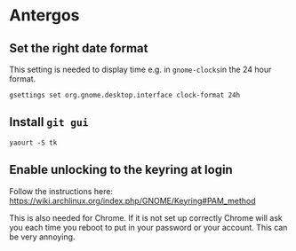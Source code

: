 # Antergos

## Set the right date format

This setting is needed to display time e.g. in `gnome-clocks`in the 24 hour format.

`gsettings set org.gnome.desktop.interface clock-format 24h`

## Install `git gui`

`yaourt -S tk`

## Enable unlocking to the keyring at login

Follow the instructions here: https://wiki.archlinux.org/index.php/GNOME/Keyring#PAM_method

This is also needed for Chrome. If it is not set up correctly Chrome will ask you each time you reboot to put in your password or your account. This can be very annoying.